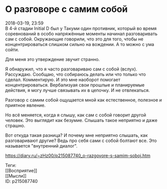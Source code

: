 О разговоре с самим собой
==========================

   
 2018-03-19, 23:59   
  В 4-й стадии Initial D был у Такуми один противник, который во время соревнований в особо напряжённые моменты начинал разговаривать сам с собой. Окружающие говорили, что это для того, чтобы не концентрироваться слишком сильно на вождении. А то можно с ума сойти.   
   
 Для меня это утверждение звучит странно.   
   
 Я обнаружил, что я часто разговариваю сам с собой (вслух). Рассуждаю. Сообщаю, что собираюсь делать или что только что сделал. Комментирую. И это мне наоборот помогает концентрироваться. Вербализуая свои прошлые и планируемые действия, я могу лучше связывать их в цепочку. И не отвлекаться.   
   
 Разговор с самим собой ощущается мной как естественное, полезное и приятное явление.   
   
 Но всё меняется, когда я слышу, как сам с собой говорит другой человек. Это выглядит как безумие. Слышать такое неприятно и даже страшно.   
   
 Вот откуда такая разница? И почему мне неприятно слышать, как разговаривают другие? Ведь про себя сами с собой болтают все. Это называется "внутренний диалог".   
    
 <https://diary.ru/~zHz00/p215087740_o-razgovore-s-samim-soboj.htm>   
   
 Теги:   
 [[Восприятие]]   
 [[Мысли]]   
 ID: p215087740